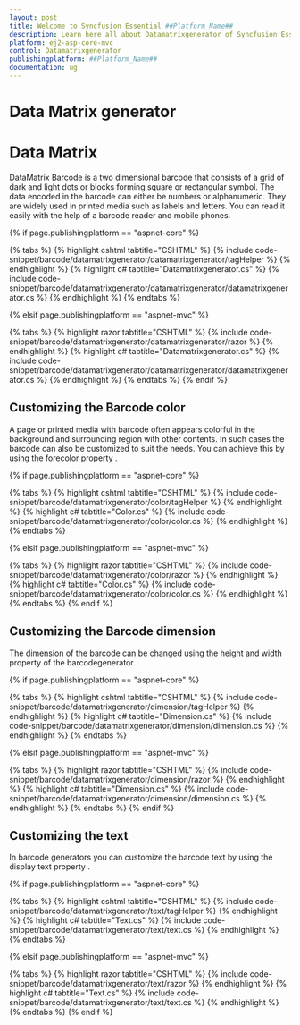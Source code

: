 ```yaml
---
layout: post
title: Welcome to Syncfusion Essential ##Platform_Name##
description: Learn here all about Datamatrixgenerator of Syncfusion Essential ##Platform_Name## widgets based on HTML5 and jQuery.
platform: ej2-asp-core-mvc
control: Datamatrixgenerator
publishingplatform: ##Platform_Name##
documentation: ug
---
```



# Data Matrix generator

# Data Matrix

DataMatrix Barcode is a two dimensional barcode that consists of a grid of dark and light dots or blocks forming square or rectangular symbol. The data encoded in the barcode can either be numbers or alphanumeric. They are widely used in printed media such as labels and letters. You can read it easily with the help of a barcode reader and mobile phones.

{% if page.publishingplatform == "aspnet-core" %}

{% tabs %}
{% highlight cshtml tabtitle="CSHTML" %}
{% include code-snippet/barcode/datamatrixgenerator/datamatrixgenerator/tagHelper %}
{% endhighlight %}
{% highlight c# tabtitle="Datamatrixgenerator.cs" %}
{% include code-snippet/barcode/datamatrixgenerator/datamatrixgenerator/datamatrixgenerator.cs %}
{% endhighlight %}
{% endtabs %}

{% elsif page.publishingplatform == "aspnet-mvc" %}

{% tabs %}
{% highlight razor tabtitle="CSHTML" %}
{% include code-snippet/barcode/datamatrixgenerator/datamatrixgenerator/razor %}
{% endhighlight %}
{% highlight c# tabtitle="Datamatrixgenerator.cs" %}
{% include code-snippet/barcode/datamatrixgenerator/datamatrixgenerator/datamatrixgenerator.cs %}
{% endhighlight %}
{% endtabs %}
{% endif %}



## Customizing the Barcode color

A page or printed media with barcode often appears colorful in the background and surrounding region with other contents. In such cases the barcode can also be customized to suit the needs. You can achieve this by using the forecolor property .

{% if page.publishingplatform == "aspnet-core" %}

{% tabs %}
{% highlight cshtml tabtitle="CSHTML" %}
{% include code-snippet/barcode/datamatrixgenerator/color/tagHelper %}
{% endhighlight %}
{% highlight c# tabtitle="Color.cs" %}
{% include code-snippet/barcode/datamatrixgenerator/color/color.cs %}
{% endhighlight %}
{% endtabs %}

{% elsif page.publishingplatform == "aspnet-mvc" %}

{% tabs %}
{% highlight razor tabtitle="CSHTML" %}
{% include code-snippet/barcode/datamatrixgenerator/color/razor %}
{% endhighlight %}
{% highlight c# tabtitle="Color.cs" %}
{% include code-snippet/barcode/datamatrixgenerator/color/color.cs %}
{% endhighlight %}
{% endtabs %}
{% endif %}



## Customizing the Barcode dimension

The dimension of the barcode can be changed using the height and width property of the barcodegenerator.

{% if page.publishingplatform == "aspnet-core" %}

{% tabs %}
{% highlight cshtml tabtitle="CSHTML" %}
{% include code-snippet/barcode/datamatrixgenerator/dimension/tagHelper %}
{% endhighlight %}
{% highlight c# tabtitle="Dimension.cs" %}
{% include code-snippet/barcode/datamatrixgenerator/dimension/dimension.cs %}
{% endhighlight %}
{% endtabs %}

{% elsif page.publishingplatform == "aspnet-mvc" %}

{% tabs %}
{% highlight razor tabtitle="CSHTML" %}
{% include code-snippet/barcode/datamatrixgenerator/dimension/razor %}
{% endhighlight %}
{% highlight c# tabtitle="Dimension.cs" %}
{% include code-snippet/barcode/datamatrixgenerator/dimension/dimension.cs %}
{% endhighlight %}
{% endtabs %}
{% endif %}



## Customizing the text

In barcode generators you can customize the barcode text by using the display text property .

{% if page.publishingplatform == "aspnet-core" %}

{% tabs %}
{% highlight cshtml tabtitle="CSHTML" %}
{% include code-snippet/barcode/datamatrixgenerator/text/tagHelper %}
{% endhighlight %}
{% highlight c# tabtitle="Text.cs" %}
{% include code-snippet/barcode/datamatrixgenerator/text/text.cs %}
{% endhighlight %}
{% endtabs %}

{% elsif page.publishingplatform == "aspnet-mvc" %}

{% tabs %}
{% highlight razor tabtitle="CSHTML" %}
{% include code-snippet/barcode/datamatrixgenerator/text/razor %}
{% endhighlight %}
{% highlight c# tabtitle="Text.cs" %}
{% include code-snippet/barcode/datamatrixgenerator/text/text.cs %}
{% endhighlight %}
{% endtabs %}
{% endif %}

